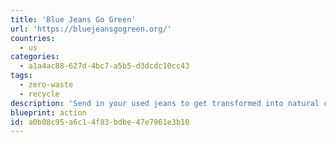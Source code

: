 ```yaml
---
title: 'Blue Jeans Go Green'
url: 'https://bluejeansgogreen.org/'
countries:
  - us
categories:
  - a1a4ac88-627d-4bc7-a5b5-d3dcdc10cc43
tags:
  - zero-waste
  - recycle
description: 'Send in your used jeans to get transformed into natural cotton fiber insulation, some of which is used to help with building efforts around the country.'
blueprint: action
id: a0b08c95-a6c1-4f83-bdbe-47e7961e3b10
---
```

